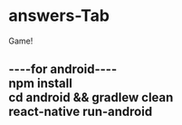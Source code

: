 # answers-Tab
Game!

----for android----           <br>
npm install                   <br>
cd android && gradlew clean   <br> 
react-native run-android      <br>
-------------------

